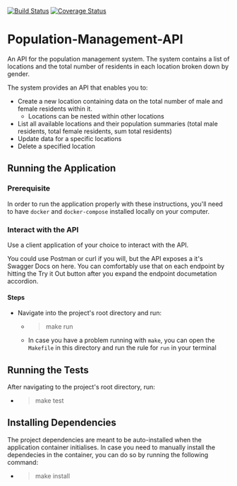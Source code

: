 [![Build Status](https://travis-ci.org/johnmutuma5/Population-Management-API.svg?branch=develop)](https://travis-ci.org/johnmutuma5/Population-Management-API)
[![Coverage Status](https://coveralls.io/repos/github/johnmutuma5/Population-Management-API/badge.svg?branch=develop)](https://coveralls.io/github/johnmutuma5/Population-Management-API?branch=develop)

# Population-Management-API
An API for the population management system. The system contains a list of locations and the total number of residents in each location broken down by gender.

The system provides an API that enables you to:

- Create a new location containing data on the total number of male and female residents within it.
  - Locations can be nested within other locations
- List all available locations and their population summaries (total male residents, total female residents, sum total residents)
- Update data for a specific locations
- Delete a specified location

## Running the Application
### Prerequisite

In order to run the application properly with these instructions, you'll need to have `docker` and `docker-compose` installed locally on your computer.

### Interact with the API
Use a client application of your choice to interact with the API.

You could use Postman or curl if you will, but the API exposes a it's Swagger Docs on here. You can comfortably use that on each endpoint by hitting the Try it Out button after you expand the endpoint documetation accordion.

#### Steps 
- Navigate into the project's root directory and run:
  - >  make run
  - In case you have a problem running with `make`, you can open the `Makefile` in this directory and run the rule for `run` in your terminal

## Running the Tests
After navigating to the project's root directory, run:

  - > make test

## Installing Dependencies
The project dependencies are meant to be auto-installed when the application container initialises. In case you need to manually install the dependecies in the container, you can do so by running the following command:
  - > make install

